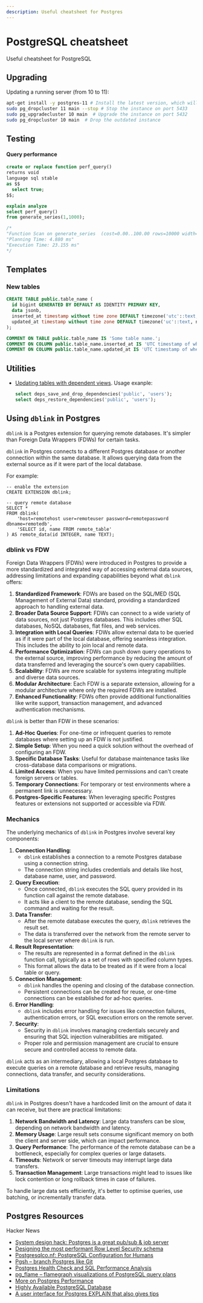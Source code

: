 ```yaml
---
description: Useful cheatsheet for Postgres
---
```

# PostgreSQL cheatsheet

Useful cheatsheet for PostgreSQL

## Upgrading

Updating a running server (from 10 to 11):

```bash
apt-get install -y postgres-11 # Install the latest version, which will start on port 5433
sudo pg_dropcluster 11 main --stop # Stop the instance on port 5433
sudo pg_upgradecluster 10 main  # Upgrade the instance on port 5432
sudo pg_dropcluster 10 main  # Drop the outdated instance
```

## Testing


#### Query performance

```sql
create or replace function perf_query() 
returns void
language sql stable
as $$
  select true;
$$;

explain analyze
select perf_query()
from generate_series(1,1000);

/*
"Function Scan on generate_series  (cost=0.00..100.00 rows=10000 width=1) (actual time=10.781..17.027 rows=1000 loops=1)"
"Planning Time: 4.880 ms"
"Execution Time: 23.155 ms"
*/
```

## Templates

### New tables

```sql
CREATE TABLE public.table_name (
  id bigint GENERATED BY DEFAULT AS IDENTITY PRIMARY KEY,
  data jsonb,
  inserted_at timestamp without time zone DEFAULT timezone('utc'::text, now()) NOT NULL,
  updated_at timestamp without time zone DEFAULT timezone('uc'::text, now()) NOT NULL
);

COMMENT ON TABLE public.table_name IS 'Some table name.';
COMMENT ON COLUMN public.table_name.inserted_at IS 'UTC timestamp of when the record was inserted.';
COMMENT ON COLUMN public.table_name.updated_at IS 'UTC timestamp of when the record was last updated.';
```


## Utilities

- [Updating tables with dependent views](https://stackoverflow.com/questions/17989355/alter-column-ignoring-dependent-views). Usage exanple:
    ```sql
    select deps_save_and_drop_dependencies('public', 'users');
    select deps_restore_dependencies('public', 'users');
    ```


## Using `dblink` in Postgres

`dblink` is a Postgres extension for querying remote databases. It's simpler than Foreign Data Wrappers (FDWs) for certain tasks.

`dblink` in Postgres connects to a different Postgres database or another connection within the same database. It allows querying data from the external source as if it were part of the local database. 

For example:

```
-- enable the extension
CREATE EXTENSION dblink;

-- query remote database  
SELECT *
FROM dblink(
	'host=remotehost user=remoteuser password=remotepassword dbname=remotedb',
	'SELECT id, name FROM remote_table'
) AS remote_data(id INTEGER, name TEXT);
```


### dblink vs FDW

Foreign Data Wrappers (FDWs) were introduced in Postgres to provide a more standardized and integrated way of accessing external data sources, addressing limitations and expanding capabilities beyond what `dblink` offers:

1. **Standardized Framework**: FDWs are based on the SQL/MED (SQL Management of External Data) standard, providing a standardized approach to handling external data.
2. **Broader Data Source Support**: FDWs can connect to a wide variety of data sources, not just Postgres databases. This includes other SQL databases, NoSQL databases, flat files, and web services.
3. **Integration with Local Queries**: FDWs allow external data to be queried as if it were part of the local database, offering seamless integration. This includes the ability to join local and remote data.
4. **Performance Optimization**: FDWs can push down query operations to the external source, improving performance by reducing the amount of data transferred and leveraging the source's own query capabilities.
5. **Scalability**: FDWs are more scalable for systems integrating multiple and diverse data sources.
6. **Modular Architecture**: Each FDW is a separate extension, allowing for a modular architecture where only the required FDWs are installed.
7. **Enhanced Functionality**: FDWs often provide additional functionalities like write support, transaction management, and advanced authentication mechanisms.

`dblink` is better than FDW in these scenarios:

1. **Ad-Hoc Queries**: For one-time or infrequent queries to remote databases where setting up an FDW is not justified.
2. **Simple Setup**: When you need a quick solution without the overhead of configuring an FDW.
3. **Specific Database Tasks**: Useful for database maintenance tasks like cross-database data comparisons or migrations.
4. **Limited Access**: When you have limited permissions and can't create foreign servers or tables.
5. **Temporary Connections**: For temporary or test environments where a permanent link is unnecessary.
6. **Postgres-Specific Features**: When leveraging specific Postgres features or extensions not supported or accessible via FDW.

### Mechanics

The underlying mechanics of `dblink` in Postgres involve several key components:

1. **Connection Handling**:
   - `dblink` establishes a connection to a remote Postgres database using a connection string.
   - The connection string includes credentials and details like host, database name, user, and password.
2. **Query Execution**:
   - Once connected, `dblink` executes the SQL query provided in its function call against the remote database.
   - It acts like a client to the remote database, sending the SQL command and waiting for the result.
3. **Data Transfer**:
   - After the remote database executes the query, `dblink` retrieves the result set.
   - The data is transferred over the network from the remote server to the local server where `dblink` is run.
4. **Result Representation**:
   - The results are represented in a format defined in the `dblink` function call, typically as a set of rows with specified column types.
   - This format allows the data to be treated as if it were from a local table or query.
5. **Connection Management**:
   - `dblink` handles the opening and closing of the database connection.
   - Persistent connections can be created for reuse, or one-time connections can be established for ad-hoc queries.
6. **Error Handling**:
   - `dblink` includes error handling for issues like connection failures, authentication errors, or SQL execution errors on the remote server.
7. **Security**:
   - Security in `dblink` involves managing credentials securely and ensuring that SQL injection vulnerabilities are mitigated.
   - Proper role and permission management are crucial to ensure secure and controlled access to remote data.

`dblink` acts as an intermediary, allowing a local Postgres database to execute queries on a remote database and retrieve results, managing connections, data transfer, and security considerations.

### Limitations

`dblink` in Postgres doesn't have a hardcoded limit on the amount of data it can receive, but there are practical limitations:

1. **Network Bandwidth and Latency**: Large data transfers can be slow, depending on network bandwidth and latency.
2. **Memory Usage**: Large result sets consume significant memory on both the client and server side, which can impact performance.
3. **Query Performance**: The performance of the remote database can be a bottleneck, especially for complex queries or large datasets.
4. **Timeouts**: Network or server timeouts may interrupt large data transfers.
5. **Transaction Management**: Large transactions might lead to issues like lock contention or long rollback times in case of failures.

To handle large data sets efficiently, it's better to optimise queries, use batching, or incrementally transfer data.

## Postgres Resources

Hacker News

- [System design hack: Postgres is a great pub/sub & job server](https://hn.premii.com/#/comments/21484215)
- [Designing the most performant Row Level Security schema](https://news.ycombinator.com/item?id=22331188)
- [Postgresqlco.nf: PostgreSQL Configuration for Humans](https://news.ycombinator.com/item?id=22139975)
- [Pgsh – branch Postgres like Git](https://hn.premii.com/#/comments/21642340)
- [Postgres Health Check and SQL Performance Analysis](https://news.ycombinator.com/item?id=21464272)
- [pg_flame – flamegraph visualizations of PostgreSQL query plans](https://news.ycombinator.com/item?id=21371642)
- [More on Postgres Performance](http://www.craigkerstiens.com/2013/01/10/more-on-postgres-performance/)
- [Highly Available PostgreSQL Database](https://github.com/ric2b/Highly-Available-PostgreSQL-Database)
- [A user interface for Postgres EXPLAIN that also gives tips](https://news.ycombinator.com/item?id=20343919)

